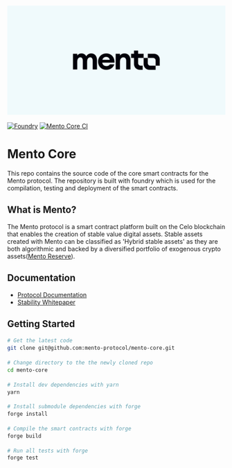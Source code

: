 ![Seaport](img/Mento-banner.png)

[![Foundry][foundry-badge]][foundry]
[![Mento Core CI][ci-badge]][ci-link]

# Mento Core

This repo contains the source code of the core smart contracts for the Mento protocol. The repository is built with foundry which is used for the compilation, testing and deployment of the smart contracts.

## What is Mento?

The Mento protocol is a smart contract platform built on the Celo blockchain that enables the creation of stable value digital assets. Stable assets created with Mento can be classified as 'Hybrid stable assets' as they are both algorithmic and backed by a diversified portfolio of exogenous crypto assets([Mento Reserve](https://reserve.mento.org/)).

## Documentation

- [Protocol Documentation](https://docs.mento.org/mento-protocol/core/overview)
- [Stability Whitepaper](https://celo.org/papers/stability)

## Getting Started

```bash
# Get the latest code
git clone git@github.com:mento-protocol/mento-core.git

# Change directory to the the newly cloned repo
cd mento-core

# Install dev dependencies with yarn
yarn

# Install submodule dependencies with forge
forge install

# Compile the smart contracts with forge
forge build

# Run all tests with forge
forge test
```

[ci-link]: https://github.com/mento-protocol/mento-core/actions/workflows/ci.yml
[ci-badge]: https://github.com/mento-protocol/mento-core/actions/workflows/ci.yml/badge.svg
[foundry]: https://getfoundry.sh/
[foundry-badge]: https://img.shields.io/badge/Built%20with-Foundry-FFDB1C.svg
